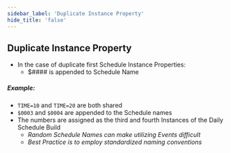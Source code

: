 ```yaml
---
sidebar_label: 'Duplicate Instance Property'
hide_title: 'false'
---
```


## Duplicate Instance Property 

* In the case of duplicate first Schedule Instance Properties:
    * $#### is appended to Schedule Name

##### Example:

* ```TIME=10``` and ```TIME=20``` are both shared
* ```$0003``` and ```$0004``` are appended to the Schedule names
* The numbers are assigned as the third and fourth Instances of the Daily Schedule Build
    * _Random Schedule Names can make utilizing Events difficult_
    * _Best Practice is to employ standardized naming conventions_